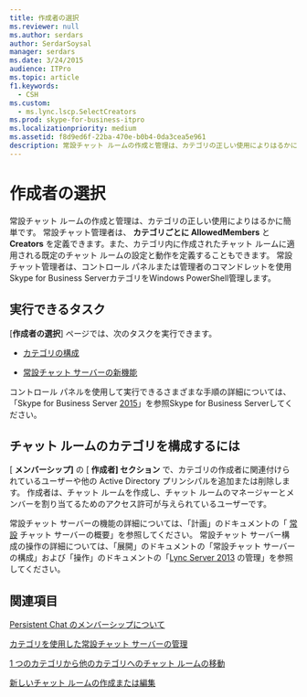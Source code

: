```yaml
---
title: 作成者の選択
ms.reviewer: null
ms.author: serdars
author: SerdarSoysal
manager: serdars
ms.date: 3/24/2015
audience: ITPro
ms.topic: article
f1.keywords:
  - CSH
ms.custom:
  - ms.lync.lscp.SelectCreators
ms.prod: skype-for-business-itpro
ms.localizationpriority: medium
ms.assetid: f8d9ed6f-22ba-470e-b0b4-0da3cea5e961
description: 常設チャット ルームの作成と管理は、カテゴリの正しい使用によりはるかに簡単です。 常設チャット管理者は、カテゴリごとに AllowedMembers と Creators を定義できます。また、カテゴリ内に作成されたチャット ルームに適用される既定のチャット ルームの設定と動作を定義することもできます。 常設チャット管理者は、コントロール パネルまたは管理者のコマンドレットを使用Skype for Business ServerカテゴリをWindows PowerShell管理します。
---
```


# <a name="select-creators"></a>作成者の選択

常設チャット ルームの作成と管理は、カテゴリの正しい使用によりはるかに簡単です。 常設チャット管理者は、 **カテゴリごとに AllowedMembers** と **Creators** を定義できます。また、カテゴリ内に作成されたチャット ルームに適用される既定のチャット ルームの設定と動作を定義することもできます。 常設チャット管理者は、コントロール パネルまたは管理者のコマンドレットを使用Skype for Business ServerカテゴリをWindows PowerShell管理します。

## <a name="tasks-that-you-can-perform"></a>実行できるタスク

[**作成者の選択**] ページでは、次のタスクを実行できます。

- [カテゴリの構成](/previous-versions/office/lync-server-2013/lync-server-2013-configure-categories)

- [常設チャット サーバーの新機能](/previous-versions/office/lync-server-2013/lync-server-2013-new-persistent-chat-server-features)

コントロール パネルを使用して実行できるさまざまな手順の詳細については、「Skype for Business Server [2015](../../manage/manage.md)」を参照Skype for Business Serverしてください。

## <a name="to-configure-categories-for-chat-rooms"></a>チャット ルームのカテゴリを構成するには

[ **メンバーシップ]** の [ **作成者] セクション** で、カテゴリの作成者に関連付けられているユーザーや他の Active Directory プリンシパルを追加または削除します。 作成者は、チャット ルームを作成し、チャット ルームのマネージャーとメンバーを割り当てるためのアクセス許可が与えられているユーザーです。



常設チャット サーバーの機能の詳細については、「計画」のドキュメントの「 [常設](/previous-versions/office/lync-server-2013/lync-server-2013-overview-of-persistent-chat-server) チャット サーバーの概要」を参照してください。 常設チャット サーバー構成の操作の詳細については、「展開」[](/previous-versions/office/lync-server-2013/lync-server-2013-configuring-persistent-chat-server)のドキュメントの「常設チャット サーバーの構成」および「操作」のドキュメントの「[Lync Server 2013](/previous-versions/office/lync-server-2013/managing-lync-server-2013-persistent-chat-server) の管理」を参照してください。

## <a name="see-also"></a>関連項目

[Persistent Chat のメンバーシップについて](/previous-versions/office/lync-server-2013/understanding-persistent-chat-membership)

[カテゴリを使用した常設チャット サーバーの管理](/previous-versions/office/lync-server-2013/using-categories-to-administer-persistent-chat-server)

[1 つのカテゴリから他のカテゴリへのチャット ルームの移動](/previous-versions/office/lync-server-2013/lync-server-2013-moving-a-chat-room-from-one-category-to-another)

[新しいチャット ルームの作成または編集](/previous-versions/office/lync-server-2013/lync-server-2013-creating-or-editing-a-new-room)